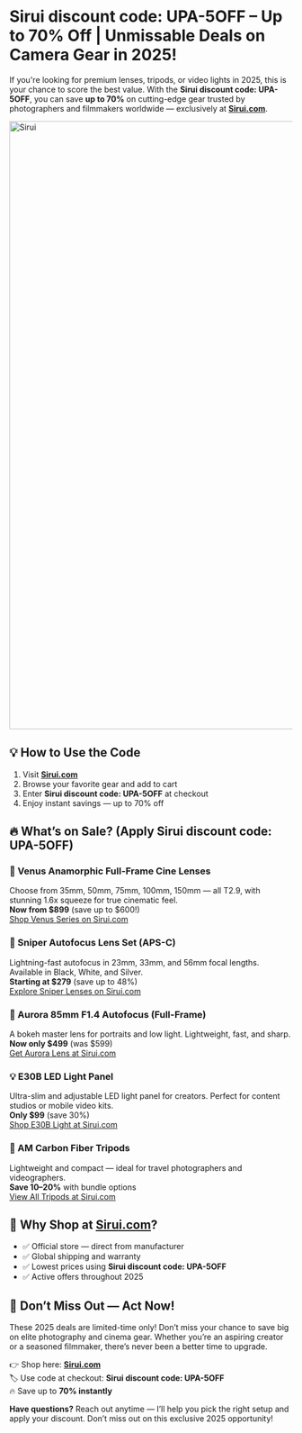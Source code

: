 <h1> <strong>Sirui discount code: UPA-5OFF – Up to 70% Off</strong> | Unmissable Deals on Camera Gear in 2025!</h1>
<p>If you're looking for premium lenses, tripods, or video lights in 2025, this is your chance to score the best value. With the <strong>Sirui discount code: UPA-5OFF</strong>, you can save <strong>up to 70%</strong> on cutting-edge gear trusted by photographers and filmmakers worldwide — exclusively at <a href="https://store.sirui.com/?sca_ref=8845442.lYfQapkN7X&utm_source=affiliates&utm_medium=uppromote&utm_campaign=8845442"><strong>Sirui.com</strong></a>.</p>
<img src="https://images.mirror-media.xyz/publication-images/OOOw0TCv0XbQlRpgPBfDm.png?height=315&width=630" alt="Sirui" width="1080">
<h2>💡 How to Use the Code</h2>
<ol>
<li>Visit <a href="https://store.sirui.com/?sca_ref=8845442.lYfQapkN7X&utm_source=affiliates&utm_medium=uppromote&utm_campaign=8845442"><strong>Sirui.com</strong></a></li>
<li>Browse your favorite gear and add to cart</li>
<li>Enter <strong>Sirui discount code: UPA-5OFF</strong> at checkout</li>
<li>Enjoy instant savings — up to 70% off</li>
</ol>
<h2>🔥 What’s on Sale? (Apply Sirui discount code: UPA-5OFF)</h2>
<h3>🎥 Venus Anamorphic Full-Frame Cine Lenses</h3>
<p>Choose from 35mm, 50mm, 75mm, 100mm, 150mm — all T2.9, with stunning 1.6x squeeze for true cinematic feel. <br><strong>Now from $899</strong> (save up to $600!)<br><a href="https://store.sirui.com/?sca_ref=8845442.lYfQapkN7X&utm_source=affiliates&utm_medium=uppromote&utm_campaign=8845442">Shop Venus Series on Sirui.com</a></p>
<h3>📸 Sniper Autofocus Lens Set (APS-C)</h3>
<p>Lightning-fast autofocus in 23mm, 33mm, and 56mm focal lengths. Available in Black, White, and Silver.<br><strong>Starting at $279</strong> (save up to 48%)<br><a href="https://store.sirui.com/?sca_ref=8845442.lYfQapkN7X&utm_source=affiliates&utm_medium=uppromote&utm_campaign=8845442">Explore Sniper Lenses on Sirui.com</a></p>
<h3>🌠 Aurora 85mm F1.4 Autofocus (Full-Frame)</h3>
<p>A bokeh master lens for portraits and low light. Lightweight, fast, and sharp.<br><strong>Now only $499</strong> (was $599)<br><a href="https://store.sirui.com/?sca_ref=8845442.lYfQapkN7X&utm_source=affiliates&utm_medium=uppromote&utm_campaign=8845442">Get Aurora Lens at Sirui.com</a></p>
<h3>💡 E30B LED Light Panel</h3>
<p>Ultra-slim and adjustable LED light panel for creators. Perfect for content studios or mobile video kits.<br><strong>Only $99</strong> (save 30%)<br><a href="https://store.sirui.com/?sca_ref=8845442.lYfQapkN7X&utm_source=affiliates&utm_medium=uppromote&utm_campaign=8845442">Shop E30B Light at Sirui.com</a></p>
<h3>🦾 AM Carbon Fiber Tripods</h3>
<p>Lightweight and compact — ideal for travel photographers and videographers.<br><strong>Save 10–20%</strong> with bundle options<br><a href="https://store.sirui.com/?sca_ref=8845442.lYfQapkN7X&utm_source=affiliates&utm_medium=uppromote&utm_campaign=8845442">View All Tripods at Sirui.com</a></p>
<h2>🎯 Why Shop at <a href="https://store.sirui.com/?sca_ref=8845442.lYfQapkN7X&utm_source=affiliates&utm_medium=uppromote&utm_campaign=8845442"><strong>Sirui.com</strong></a>?</h2>
<ul>
<li>✅ Official store — direct from manufacturer</li>
<li>✅ Global shipping and warranty</li>
<li>✅ Lowest prices using <strong>Sirui discount code: UPA-5OFF</strong></li>
<li>✅ Active offers throughout 2025</li>
</ul>
<h2>🚀 Don’t Miss Out — Act Now!</h2>
<p>These 2025 deals are limited-time only! Don’t miss your chance to save big on elite photography and cinema gear. Whether you’re an aspiring creator or a seasoned filmmaker, there’s never been a better time to upgrade.</p>
<p>👉 Shop here: <a href="https://store.sirui.com/?sca_ref=8845442.lYfQapkN7X&utm_source=affiliates&utm_medium=uppromote&utm_campaign=8845442"><strong>Sirui.com</strong></a><br>🏷️ Use code at checkout: <strong>Sirui discount code: UPA-5OFF</strong><br>🔥 Save up to <strong>70% instantly</strong></p>
<p><strong>Have questions?</strong> Reach out anytime — I’ll help you pick the right setup and apply your discount. Don’t miss out on this exclusive 2025 opportunity!</p>
